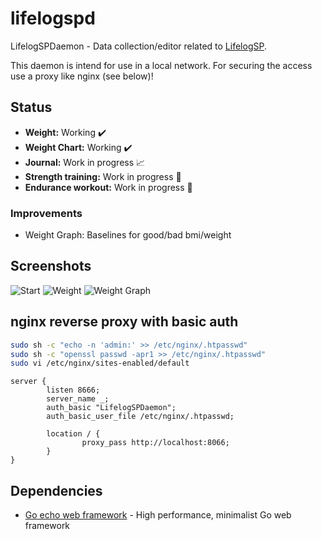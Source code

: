 # lifelogspd

LifelogSPDaemon - Data collection/editor related to [LifelogSP](https://github.com/spech66/lifelogsp).

This daemon is intend for use in a local network. For securing the access use a proxy like nginx (see below)!

## Status

* **Weight:** Working :heavy_check_mark:
* **Weight Chart:** Working :heavy_check_mark:
* **Journal:** Work in progress :chart_with_upwards_trend:
* **Strength training:** Work in progress :construction:
* **Endurance workout:** Work in progress :construction:

### Improvements

* Weight Graph: Baselines for good/bad bmi/weight

## Screenshots

![Start](https://raw.githubusercontent.com/spech66/lifelogspd/master/_screenshots/001_start.png "Start")
![Weight](https://raw.githubusercontent.com/spech66/lifelogspd/master/_screenshots/002_weight_01.png "Weight")
![Weight Graph](https://raw.githubusercontent.com/spech66/lifelogspd/master/_screenshots/002_weight_02.png "Weight Graph")


## nginx reverse proxy with basic auth

```bash
sudo sh -c "echo -n 'admin:' >> /etc/nginx/.htpasswd"
sudo sh -c "openssl passwd -apr1 >> /etc/nginx/.htpasswd"
sudo vi /etc/nginx/sites-enabled/default
```

```nginx
server {
        listen 8666;
        server_name _;
        auth_basic "LifelogSPDaemon";
        auth_basic_user_file /etc/nginx/.htpasswd;

        location / {
                proxy_pass http://localhost:8066;
        }
}
```

## Dependencies

* [Go echo web framework](github.com/labstack/echo) - High performance, minimalist Go web framework
